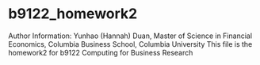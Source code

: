 # b9122_homework2
Author Information: Yunhao (Hannah) Duan, Master of Science in Financial Economics, Columbia Business School, Columbia University
This file is the homework2 for b9122 Computing for Business Research
